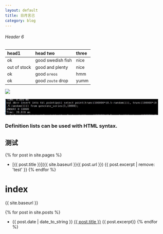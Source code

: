 ```yaml
---
layout: default
title: 日月言己
category: blog
---
```


###### [](#header-6)Header 6

| head1        | head two          | three |
|:-------------|:------------------|:------|
| ok           | good swedish fish | nice  |
| out of stock | good and plenty   | nice  |
| ok           | good `oreos`      | hmm   |
| ok           | good `zoute` drop | yumm  |


![](https://assets-cdn.github.com/images/icons/emoji/octocat.png)



![](assets/image/ps001.jpg)



### Definition lists can be used with HTML syntax.

## 测试

{% for post in site.pages %}
-  [{{ post.title }}]({{ site.baseurl }}{{ post.url }})
{{ post.excerpt | remove: 'test' }}
{% endfor %}


# index

{{ site.baseurl }}


{% for post in site.posts %}
- {{ post.date | date_to_string }} <a href="{{ site.baseurl }}{{ post.url }}">{{ post.title }}</a>
  {{ post.excerpt}}
{% endfor %}





